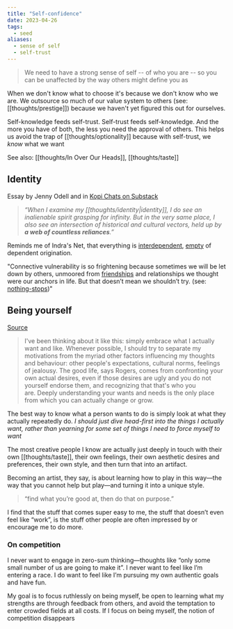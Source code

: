 ```yaml
---
title: "Self-confidence"
date: 2023-04-26
tags:
  - seed
aliases:
  - sense of self
  - self-trust
---
```


> We need to have a strong sense of self -- of who you are -- so you can be unaffected by the way others might define you as

When we don't know what to choose it's because we don't know who we are. We outsource so much of our value system to others (see: [[thoughts/prestige]]) because we haven't yet figured this out for ourselves.

Self-knowledge feeds self-trust. Self-trust feeds self-knowledge. And the more you have of both, the less you need the approval of others. This helps us avoid the trap of [[thoughts/optionality]] because with self-trust, we _know_ what we want

See also: [[thoughts/In Over Our Heads]], [[thoughts/taste]]

## Identity

Essay by Jenny Odell and in [Kopi Chats on Substack](https://kopiclub.substack.com/p/letter-37-loneliness-vs-being-alone)

> _“When I examine my [[thoughts/identity|identity]], I do see an inalienable spirit grasping for infinity. But in the very same place, I also see an intersection of historical and cultural vectors, held up by **a web of countless reliances**.”_

Reminds me of Indra's Net, that everything is [interdependent](thoughts/interdependence.md), [empty](thoughts/emptiness.md) of dependent origination.

"Connective vulnerability is so frightening because sometimes we will be let down by others, unmoored from [friendships](thoughts/friendship.md) and relationships we thought were our anchors in life. But that doesn’t mean we shouldn’t try. (see: [nothing-stops](posts/nothing-stops.md))"

## Being yourself

[Source](https://www.goodreads.com/review/show/4510714512)

> I've been thinking about it like this: simply embrace what I actually want and like. Whenever possible, I should try to separate my motivations from the myriad other factors influencing my thoughts and behaviour: other people's expectations, cultural norms, feelings of jealousy. The good life, says Rogers, comes from confronting your own actual desires, even if those desires are ugly and you do not yourself endorse them, and recognizing that that's who you are. Deeply understanding your wants and needs is the only place from which you can actually change or grow.

The best way to know what a person wants to do is simply look at what they actually repeatedly do. _I should just dive head-first into the things I actually want, rather than yearning for some set of things I need to force myself to want_

The most creative people I know are actually just deeply in touch with their own [[thoughts/taste]], their own feelings, their own aesthetic desires and preferences, their own style, and then turn that into an artifact.

Becoming an artist, they say, is about learning how to play in this way—the way that you cannot help but play—and turning it into a unique style.

> “find what you’re good at, then do that on purpose.”

I find that the stuff that comes super easy to me, the stuff that doesn’t even feel like “work”, is the stuff other people are often impressed by or encourage me to do more.

### On competition

I never want to engage in zero-sum thinking—thoughts like “only some small number of us are going to make it”. I never want to feel like I’m entering a race. I do want to feel like I’m pursuing my own authentic goals and have fun.

My goal is to focus ruthlessly on being myself, be open to learning what my strengths are through feedback from others, and avoid the temptation to enter crowded fields at all costs. If I focus on being myself, the notion of competition disappears

